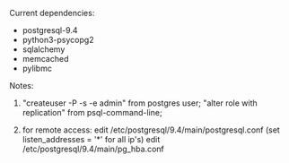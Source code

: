 Current dependencies:
- postgresql-9.4
- python3-psycopg2
- sqlalchemy
- memcached
- pylibmc

Notes:
1) "createuser -P -s -e admin" from postgres user;
   "alter role with replication" from psql-command-line;

2) for remote access:
     edit /etc/postgresql/9.4/main/postgresql.conf (set listen_addresses = '*' for all ip's)
     edit /etc/postgresql/9.4/main/pg_hba.conf

